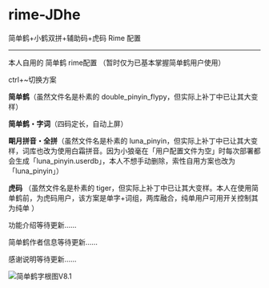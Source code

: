 # rime-JDhe
简单鹤+小鹤双拼+辅助码+虎码 Rime 配置

----

本人自用的 简单鹤 rime配置  （暂时仅为已基本掌握简单鹤用户使用）

ctrl+~切换方案

**简单鹤**（虽然文件名是朴素的 double_pinyin_flypy，但实际上补丁中已让其大变样）

**简单鹤・字词**（四码定长，自动上屏）

**朙月拼音・全拼**（虽然文件名是朴素的 luna_pinyin，但实际上补丁中已让其大变样，词库也改为使用白霜拼音。因为小狼毫在「用户配置文件为空」时每次部署都会生成「luna_pinyin.userdb」，本人不想手动删除，索性自用方案也改为 「luna_pinyin」）

**虎码** （虽然文件名是朴素的 tiger，但实际上补丁中已让其大变样。本人在使用简单鹤前，为虎码用户，该方案是单字+词组，两库融合，纯单用户可用开关控制其为纯单 ）

功能介绍等待更新……

简单鹤作者信息等待更新……

感谢说明等待更新……

![简单鹤字根图V8.1](E:\01_zHon\300_模板&素材\rime\rime-JDhe\image\简单鹤字根图V8.1.png)
